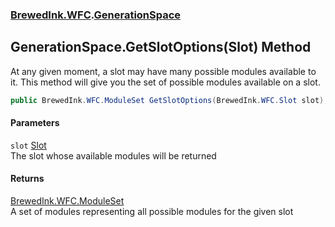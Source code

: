 ### [BrewedInk.WFC](BrewedInk_WFC.md 'BrewedInk.WFC').[GenerationSpace](GenerationSpace.md 'BrewedInk.WFC.GenerationSpace')
## GenerationSpace.GetSlotOptions(Slot) Method
At any given moment, a slot may have many possible modules available to it. This method will give you the set of possible modules available on a slot.  
```csharp
public BrewedInk.WFC.ModuleSet GetSlotOptions(BrewedInk.WFC.Slot slot);
```
#### Parameters
<a name='BrewedInk_WFC_GenerationSpace_GetSlotOptions(BrewedInk_WFC_Slot)_slot'></a>
`slot` [Slot](Slot.md 'BrewedInk.WFC.Slot')  
The slot whose available modules will be returned
  
#### Returns
[BrewedInk.WFC.ModuleSet](https://docs.microsoft.com/en-us/dotnet/api/BrewedInk.WFC.ModuleSet 'BrewedInk.WFC.ModuleSet')  
A set of modules representing all possible modules for the given slot
